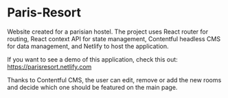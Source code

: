 # Paris-Resort

Website created for a parisian hostel. The project uses React router for routing, React context API for state management, Contentful headless CMS for data management, and Netlify to host the application. 

If you want to see a demo of this application, check this out:
https://parisresort.netlify.com

Thanks to Contentful CMS, the user can edit, remove or add the new rooms and decide which one should be featured on the main page. 
